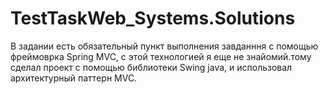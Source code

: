 # TestTaskWeb_Systems.Solutions
В задании есть обязательный пункт выполнения завданння с помощью фреймоврка Spring MVC, с этой технологией я еще не знайомий.тому сделал проект с помощью библиотеки Swing java, и использовал архитектурный паттерн MVC.
